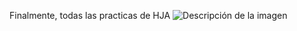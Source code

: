 Finalmente, todas las practicas de HJA 
![Descripción de la imagen](https://a2.soysuper.com/b420f9816bbfd0808130e1c6c5d40e71.500.0.0.0.wmark.6d0b2dd3.jpg)

